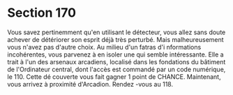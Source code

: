 # Section 170

Vous savez pertinemment qu'en utilisant le détecteur, vous allez
sans doute achever de détériorer son esprit déjà très perturbé.
Mais malheureusement vous n'avez pas d'autre choix. Au milieu
d'un fatras d'i nformations incohérentes, vous parvenez à en
isoler une qui semble intéressante. Elle a trait à l'un des arsenaux
arcadiens, localisé dans les fondations du bâtiment de
l'Ordinateur central, dont l'accès est commandé par un code
numérique, le  110. Cette dé couverte vous fait gagner  1 point de
CHANCE. Maintenant, vous arrivez à proximité d'Arcadion.
Rendez -vous au 118.